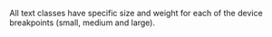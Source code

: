 All text classes have specific size and weight for each of the device breakpoints (small, medium and large).
